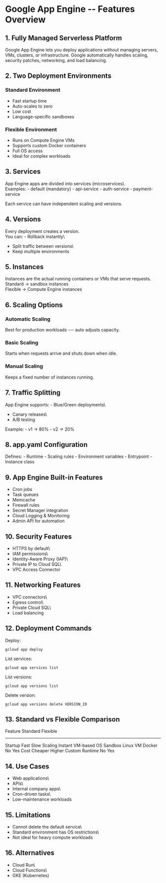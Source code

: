 # Google App Engine -- Features Overview

## 1. Fully Managed Serverless Platform

Google App Engine lets you deploy applications without managing servers,
VMs, clusters, or infrastructure. Google automatically handles scaling,
security patches, networking, and load balancing.

## 2. Two Deployment Environments

### Standard Environment

-   Fast startup time
-   Auto-scales to zero
-   Low cost
-   Language-specific sandboxes

### Flexible Environment

-   Runs on Compute Engine VMs
-   Supports custom Docker containers
-   Full OS access
-   Ideal for complex workloads

## 3. Services

App Engine apps are divided into services (microservices).\
Examples: - default (mandatory) - api-service - auth-service -
payment-service

Each service can have independent scaling and versions.

## 4. Versions

Every deployment creates a version.\
You can: - Rollback instantly\
- Split traffic between versions\
- Keep multiple environments

## 5. Instances

Instances are the actual running containers or VMs that serve requests.\
Standard → sandbox instances\
Flexible → Compute Engine instances

## 6. Scaling Options

### Automatic Scaling

Best for production workloads --- auto adjusts capacity.

### Basic Scaling

Starts when requests arrive and shuts down when idle.

### Manual Scaling

Keeps a fixed number of instances running.

## 7. Traffic Splitting

App Engine supports: - Blue/Green deployments\
- Canary releases\
- A/B testing

Example: - v1 → 80% - v2 → 20%

## 8. app.yaml Configuration

Defines: - Runtime - Scaling rules - Environment variables -
Entrypoint - Instance class

## 9. App Engine Built-in Features

-   Cron jobs
-   Task queues
-   Memcache
-   Firewall rules
-   Secret Manager integration
-   Cloud Logging & Monitoring
-   Admin API for automation

## 10. Security Features

-   HTTPS by default\
-   IAM permissions\
-   Identity-Aware Proxy (IAP)\
-   Private IP to Cloud SQL\
-   VPC Access Connector

## 11. Networking Features

-   VPC connectors\
-   Egress control\
-   Private Cloud SQL\
-   Load balancing

## 12. Deployment Commands

Deploy:

    gcloud app deploy

List services:

    gcloud app services list

List versions:

    gcloud app versions list

Delete version:

    gcloud app versions delete VERSION_ID

## 13. Standard vs Flexible Comparison

  Feature          Standard   Flexible
  ---------------- ---------- ----------
  Startup          Fast       Slow
  Scaling          Instant    VM-based
  OS               Sandbox    Linux VM
  Docker           No         Yes
  Cost             Cheaper    Higher
  Custom Runtime   No         Yes

## 14. Use Cases

-   Web applications\
-   APIs\
-   Internal company apps\
-   Cron-driven tasks\
-   Low-maintenance workloads

## 15. Limitations

-   Cannot delete the default service\
-   Standard environment has OS restrictions\
-   Not ideal for heavy compute workloads

## 16. Alternatives

-   Cloud Run\
-   Cloud Functions\
-   GKE (Kubernetes)

